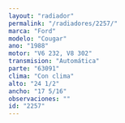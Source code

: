 ```yaml
---
layout: "radiador"
permalink: "/radiadores/2257/"
marca: "Ford"
modelo: "Cougar"
ano: "1988"
motor: "V6 232, V8 302"
transmision: "Automática"
parte: "63091"
clima: "Con clima"
alto: "24 1/2"
ancho: "17 5/16"
observaciones: ""
id: "2257"
---
```


